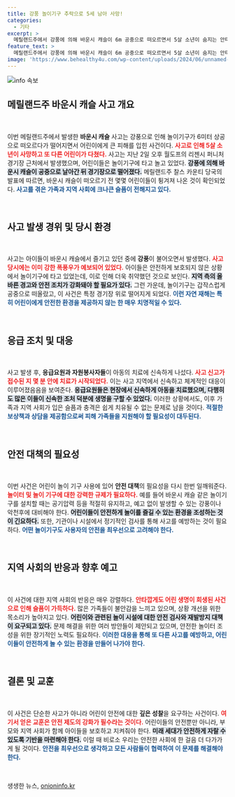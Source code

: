 ```yaml
---
title: 강풍 놀이기구 추락으로 5세 남아 사망!
categories:
  - 기타
excerpt: >
  메릴랜드주에서 강풍에 의해 바운시 캐슬이 6m 공중으로 떠오르면서 5살 소년이 숨지는 안타까운 사고가 발생했습니다. 강풍의 위력을 경고한 예보와 함께 어린이들이 위험에 처했던 현장을 다룬 충격적인 기사입니다.
feature_text: >
  메릴랜드주에서 강풍에 의해 바운시 캐슬이 6m 공중으로 떠오르면서 5살 소년이 숨지는 안타까운 사고가 발생했습니다. 강풍의 위력을 경고한 예보와 함께 어린이들이 위험에 처했던 현장을 다룬 충격적인 기사입니다.
image: 'https://www.behealthy4u.com/wp-content/uploads/2024/06/unnamed-file.png'
---
```


<p><img src="https://www.behealthy4u.com/wp-content/uploads/2024/06/unnamed-file.png" alt="info 속보" /></p>

<h2 data-ke-size="size26">메릴랜드주 바운시 캐슬 사고 개요</h2>

<p data-ke-size="size16">&nbsp;</p>

<p>이번 메릴랜드주에서 발생한 <strong>바운시 캐슬</strong> 사고는 강풍으로 인해 놀이기구가 6미터 상공으로 떠오르다가 떨어지면서 어린이에게 큰 피해를 입힌 사건이다. <b><span style="color: #ee2323;">사고로 인해 5살 소년이 사망하고 또 다른 어린이가 다쳤다.</span></b> 사고는 지난 2일 오후 월도프의 리젠시 퍼니처 경기장 근처에서 발생했으며, 어린이들은 놀이기구에 타고 놀고 있었다. <b><span style="background-color: #21538527;">강풍에 의해 바운시 캐슬이 공중으로 날아간 뒤 경기장으로 떨어졌다.</span></b> 메릴랜드주 찰스 카운티 당국의 발표에 따르면, 바운시 캐슬이 떠오르기 전 몇몇 어린이들이 튕겨져 나온 것이 확인되었다. <b><span style="color: #1a5490;">사고를 겪은 가족과 지역 사회에 크나큰 슬픔이 전해지고 있다.</span></b> </p>

<p data-ke-size="size16">&nbsp;</p>

<h2 data-ke-size="size26">사고 발생 경위 및 당시 환경</h2>

<p data-ke-size="size16">&nbsp;</p>

<p>사고는 아이들이 바운시 캐슬에서 즐기고 있던 중에 <strong>강풍</strong>이 불어오면서 발생했다. <b><span style="color: #ee2323;">사고 당시에는 이미 강한 폭풍우가 예보되어 있었다.</span></b> 아이들은 안전하게 보호되지 않은 상황에서 놀이기구에 타고 있었는데, 이로 인해 더욱 취약했던 것으로 보인다. <b><span style="background-color: #21538527;">지역 측의 올바른 경고와 안전 조치가 강화돼야 할 필요가 있다.</span></b> 그런 가운데, 놀이기구는 갑작스럽게 공중으로 떠올랐고, 이 사건은 특정 경기장 위로 떨어지게 되었다. <b><span style="color: #1a5490;">이런 자연 재해는 특히 어린이에게 안전한 환경을 제공하지 않는 한 매우 치명적일 수 있다.</span></b></p>

<p data-ke-size="size16">&nbsp;</p>

<h2 data-ke-size="size26">응급 조치 및 대응</h2>

<p data-ke-size="size16">&nbsp;</p>

<p>사고 발생 후, <strong>응급요원과 자원봉사자들</strong>이 아동의 치료에 신속하게 나섰다. <b><span style="color: #ee2323;">사고 신고가 접수된 지 몇 분 안에 치료가 시작되었다.</span></b> 이는 사고 지역에서 신속하고 체계적인 대응이 이루어졌음음을 보여준다. <b><span style="background-color: #21538527;">응급요원들은 현장에서 신속하게 아동을 치료했으며, 다행히도 많은 이들이 신속한 조처 덕분에 생명을 구할 수 있었다.</span></b> 이러한 상황에서도, 이후 가족과 지역 사회가 입은 슬픔과 충격은 쉽게 치유될 수 없는 문제로 남을 것이다. <b><span style="color: #1a5490;">적절한 보상책과 상담을 제공함으로써 피해 가족들을 지원해야 할 필요성이 대두된다.</span></b></p>

<p data-ke-size="size16">&nbsp;</p>

<h2 data-ke-size="size26">안전 대책의 필요성</h2>

<p data-ke-size="size16">&nbsp;</p>

<p>이번 사건은 어린이 놀이 기구 사용에 있어 <strong>안전 대책</strong>의 필요성을 다시 한번 일깨워준다. <b><span style="color: #ee2323;">놀이터 및 놀이 기구에 대한 강력한 규제가 필요하다.</span></b> 예를 들어 바운시 캐슬 같은 놀이기구를 설치할 때는 공기압력 등을 적절히 유지하고, 예고 없이 발생할 수 있는 강풍이나 악천후에 대비해야 한다. <b><span style="background-color: #21538527;">어린이들이 안전하게 놀이를 즐길 수 있는 환경을 조성하는 것이 긴요하다.</span></b> 또한, 기관이나 시설에서 정기적인 검사를 통해 사고를 예방하는 것이 필요하다. <b><span style="color: #1a5490;">어떤 놀이기구도 사용자의 안전을 최우선으로 고려해야 한다.</span></b></p>

<p data-ke-size="size16">&nbsp;</p>

<h2 data-ke-size="size26">지역 사회의 반응과 향후 예고</h2>

<p data-ke-size="size16">&nbsp;</p>

<p>이 사건에 대한 지역 사회의 반응은 매우 강렬하다. <b><span style="color: #ee2323;">안타깝게도 어린 생명이 희생된 사건으로 인해 슬픔이 가득하다.</span></b> 많은 가족들이 불안감을 느끼고 있으며, 상황 개선을 위한 목소리가 높아지고 있다. <b><span style="background-color: #21538527;">어린이와 관련된 놀이 시설에 대한 안전 검사와 재발방지 대책이 요구되고 있다.</span></b> 문제 해결을 위한 여러 방안들이 제안되고 있으며, 안전한 놀이터 조성을 위한 장기적인 노력도 필요하다. <b><span style="color: #1a5490;">이러한 대응을 통해 또 다른 사고를 예방하고, 어린이들이 안전하게 놀 수 있는 환경을 만들어 나가야 한다.</span></b></p>

<p data-ke-size="size16">&nbsp;</p>

<h2 data-ke-size="size26">결론 및 교훈</h2>

<p data-ke-size="size16">&nbsp;</p>

<p>이 사건은 단순한 사고가 아니라 어린이 안전에 대한 <strong>깊은 성찰</strong>을 요구하는 사건이다. <b><span style="color: #ee2323;">여기서 얻은 교훈은 안전 제도의 강화가 필수라는 것이다.</span></b> 어린이들의 안전뿐만 아니라, 부모와 지역 사회가 함께 아이들을 보호하고 지켜줘야 한다. <b><span style="background-color: #21538527;">미래 세대가 안전하게 자랄 수 있도록 기반을 마련해야 한다.</span></b> 이럴 때 비로소 우리는 안전한 사회에 한 걸음 더 다가가게 될 것이다. <b><span style="color: #1a5490;">안전을 최우선으로 생각하고 모든 사람들이 협력하여 이 문제를 해결해야 한다.</span></b></p>

<p data-ke-size="size16">&nbsp;</p>
생생한 뉴스, <a href="https://onioninfo.kr" rel="dofollow">onioninfo.kr</a>


